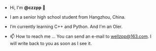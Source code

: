 - Hi, I'm **@czzpp** 👋
- I am a senior high school student from Hangzhou, China.
- I’m currently learning C++ and Python. And I'm an OIer.

- 📫 How to reach me ...
  You can send an e-mail to wellzpp@163.com.
  I will write back to you as soon as I see it.
